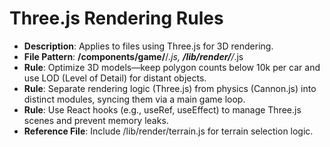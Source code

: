 # Three.js Rendering Rules
- **Description**: Applies to files using Three.js for 3D rendering.
- **File Pattern**: **/components/game/**/*.js, **/lib/render/**/*.js
- **Rule**: Optimize 3D models—keep polygon counts below 10k per car and use LOD (Level of Detail) for distant objects.
- **Rule**: Separate rendering logic (Three.js) from physics (Cannon.js) into distinct modules, syncing them via a main game loop.
- **Rule**: Use React hooks (e.g., useRef, useEffect) to manage Three.js scenes and prevent memory leaks.
- **Reference File**: Include /lib/render/terrain.js for terrain selection logic.